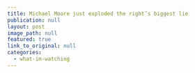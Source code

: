 ```yaml
---
title: Michael Moore just exploded the right’s biggest lie
publication: null
layout: post
image_path: null
featured: true
link_to_original: null
categories:
  - what-im-watching
---
```

